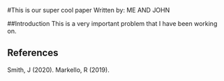 #This is our super cool paper 
Written by: ME AND JOHN 

##Introduction 
This is a very important problem that I have been working on.
 
## References 

Smith, J (2020). 
Markello, R (2019). 
 
